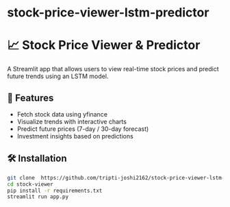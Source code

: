# stock-price-viewer-lstm-predictor

# 📈 Stock Price Viewer & Predictor

A Streamlit app that allows users to view real-time stock prices and predict future trends using an LSTM model.

## 🚀 Features
- Fetch stock data using yfinance
- Visualize trends with interactive charts
- Predict future prices (7-day / 30-day forecast)
- Investment insights based on predictions

## 🛠 Installation
```bash
git clone  https://github.com/tripti-joshi2162/stock-price-viewer-lstm-predictor
cd stock-viewer
pip install -r requirements.txt
streamlit run app.py
